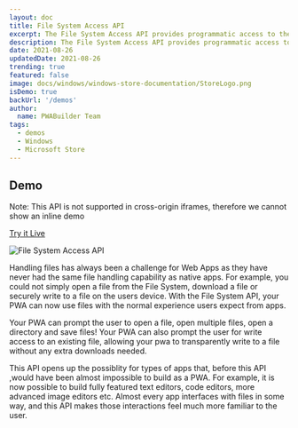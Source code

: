 ```yaml
---
layout: doc
title: File System Access API
excerpt: The File System Access API provides programmatic access to the file system, enabling...
description: The File System Access API provides programmatic access to the file system, enabling you to build PWAs that interact with the users files just like any native application on Windows. This enables a whole new class of powerful applications to be built as PWAs, including advanced photo editors, code editors and more!
date: 2021-08-26
updatedDate: 2021-08-26
trending: true
featured: false
image: docs/windows/windows-store-documentation/StoreLogo.png
isDemo: true
backUrl: '/demos'
author:
  name: PWABuilder Team
tags:
  - demos
  - Windows
  - Microsoft Store
---
```


## Demo

<p class="text-center">
  Note: This API is not supported in cross-origin iframes, therefore we cannot show an inline demo
</p>

[Try it Live](https://wiggly-impossible-crayfish.glitch.me/file-handling.html)

<img src="/demos/file-system-api/file-system.gif" alt="File System Access API" loading="lazy">

Handling files has always been a challenge for Web Apps as they have never had the same file handling capability as native apps. For example, you could not simply open a file from the File System, download a file or securely write to a file on the users device. With the File System API, your PWA can now use files with the normal experience users expect from apps.

Your PWA can prompt the user to open a file, open multiple files, open a directory and save files! Your PWA can also prompt the user for write access to an existing file, allowing your pwa to transparently write to a file without any extra downloads needed.

This API opens up the possiblity for types of apps that, before this API ,would have been almost impossible to build as a PWA. For example, it is now possible to build fully featured text editors, code editors, more advanced image editors etc. Almost every app interfaces with files in some way, and this API makes those interactions feel much more familiar to the user.